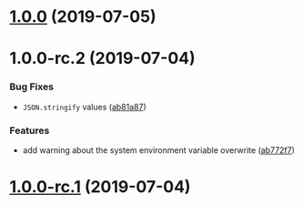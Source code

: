 # [1.0.0](https://github.com/kerimdzhanov/dotenv-flow-webpack/compare/v1.0.0-rc.2...v1.0.0) (2019-07-05)


# 1.0.0-rc.2 (2019-07-04)


### Bug Fixes

* `JSON.stringify` values ([ab81a87](https://github.com/kerimdzhanov/dotenv-flow-webpack/commit/ab81a87))


### Features

* add warning about the system environment variable overwrite ([ab772f7](https://github.com/kerimdzhanov/dotenv-flow-webpack/commit/ab772f7))


# [1.0.0-rc.1](https://github.com/kerimdzhanov/dotenv-flow-webpack/commit/b633489) (2019-07-04)
